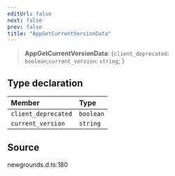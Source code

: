 ```yaml
---
editUrl: false
next: false
prev: false
title: "AppGetCurrentVersionData"
---
```


> **AppGetCurrentVersionData**: \{`client_deprecated`: `boolean`;`current_version`: `string`;  }

## Type declaration

| Member | Type |
| :------ | :------ |
| `client_deprecated` | `boolean` |
| `current_version` | `string` |

## Source

newgrounds.d.ts:180
